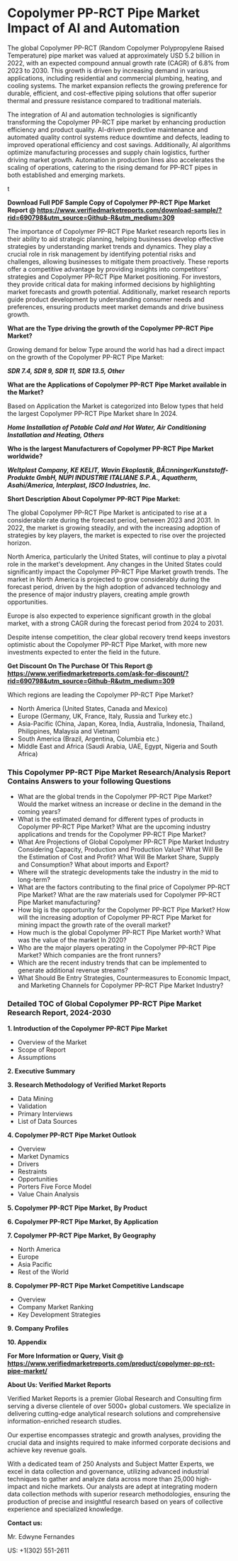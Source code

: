 <meta name="title" content="Global Copolymer PP-RCT Pipe Market Impact of AI and Automation"><meta name="description" content="The global Copolymer PP-RCT (Random Copolymer Polypropylene Raised Temperature) pipe market was valued at approximately USD 5.2 billion in 2022, with an expected compo"><meta name="title" content="Copolymer PP-RCT Pipe Market Size, Share, Scope, Trends, Growth, Opportunities, Analysis, Forecast"><h1>Copolymer PP-RCT Pipe Market Impact of AI and Automation</h1><p>The global Copolymer PP-RCT (Random Copolymer Polypropylene Raised Temperature) pipe market was valued at approximately USD 5.2 billion in 2022, with an expected compound annual growth rate (CAGR) of 6.8% from 2023 to 2030. This growth is driven by increasing demand in various applications, including residential and commercial plumbing, heating, and cooling systems. The market expansion reflects the growing preference for durable, efficient, and cost-effective piping solutions that offer superior thermal and pressure resistance compared to traditional materials.</p><p>The integration of AI and automation technologies is significantly transforming the Copolymer PP-RCT pipe market by enhancing production efficiency and product quality. AI-driven predictive maintenance and automated quality control systems reduce downtime and defects, leading to improved operational efficiency and cost savings. Additionally, AI algorithms optimize manufacturing processes and supply chain logistics, further driving market growth. Automation in production lines also accelerates the scaling of operations, catering to the rising demand for PP-RCT pipes in both established and emerging markets.</p>t</p><p id="" class=""><strong>Download Full PDF Sample Copy of Copolymer PP-RCT Pipe Market Report @ <a href="https://www.verifiedmarketreports.com/download-sample/?rid=690798&utm_source=Github-R&utm_medium=309" target="_blank">https://www.verifiedmarketreports.com/download-sample/?rid=690798&utm_source=Github-R&utm_medium=309</a></strong></p><p>The importance of&nbsp;Copolymer PP-RCT Pipe Market research reports lies in their ability to aid strategic planning, helping businesses develop effective strategies by understanding market trends and dynamics. They play a crucial role in risk management by identifying potential risks and challenges, allowing businesses to mitigate them proactively. These reports offer a competitive advantage by providing insights into competitors' strategies and Copolymer PP-RCT Pipe Market positioning. For investors, they provide critical data for making informed decisions by highlighting market forecasts and growth potential. Additionally, market research reports guide product development by understanding consumer needs and preferences, ensuring products meet market demands and drive business growth.</p><p><strong>What are the&nbsp;Type driving the growth of the Copolymer PP-RCT Pipe Market?</strong></p><p id="" class="">Growing demand for below Type around the world has had a direct impact on the growth of the Copolymer PP-RCT Pipe Market:</p><em><strong>SDR 7.4, SDR 9, SDR 11, SDR 13.5, Other</strong></em></p><strong>What are the&nbsp;Applications&nbsp;of Copolymer PP-RCT Pipe Market available in the Market?</strong></p><p id="" class="">Based on Application the Market is categorized into Below types that held the largest Copolymer PP-RCT Pipe Market share In 2024.</p><em><strong>Home Installation of Potable Cold and Hot Water, Air Conditioning Installation and Heating, Others</strong></em></p><strong>Who is the largest Manufacturers of Copolymer PP-RCT Pipe Market worldwide?</strong></p><p><em><strong>Weltplast Company, KE KELIT, Wavin Ekoplastik, BÃ¤nningerKunststoff-Produkte GmbH, NUPI INDUSTRIE ITALIANE S.P.A., Aquatherm, Asahi/America, Interplast, ISCO Industries, Inc.</strong></em></p><p id="" class=""><strong>Short Description About Copolymer PP-RCT Pipe Market:</strong></p><p>The global Copolymer PP-RCT Pipe Market is anticipated to rise at a considerable rate during the forecast period, between 2023 and 2031. In 2022, the market is growing steadily, and with the increasing adoption of strategies by key players, the market is expected to rise over the projected horizon.</p><p>North America, particularly the United States, will continue to play a pivotal role in the market's development. Any changes in the United States could significantly impact the Copolymer PP-RCT Pipe Market growth trends. The market in North America is projected to grow considerably during the forecast period, driven by the high adoption of advanced technology and the presence of major industry players, creating ample growth opportunities.</p><p>Europe is also expected to experience significant growth in the global market, with a strong CAGR during the forecast period from 2024 to 2031.</p><p>Despite intense competition, the clear global recovery trend keeps investors optimistic about the Copolymer PP-RCT Pipe Market, with more new investments expected to enter the field in the future.</p><p id="" class=""><strong>Get Discount On The Purchase Of This Report @ <a href="https://www.verifiedmarketreports.com/ask-for-discount/?rid=690798&utm_source=Github-R&utm_medium=309" target="_blank">https://www.verifiedmarketreports.com/ask-for-discount/?rid=690798&utm_source=Github-R&utm_medium=309</a></strong></p>Which regions are leading the Copolymer PP-RCT Pipe Market?</p><ul><li>North America (United States, Canada and Mexico)</li><li>Europe (Germany, UK, France, Italy, Russia and Turkey etc.)</li><li>Asia-Pacific (China, Japan, Korea, India, Australia, Indonesia, Thailand, Philippines, Malaysia and Vietnam)</li><li>South America (Brazil, Argentina, Columbia etc.)</li><li>Middle East and Africa (Saudi Arabia, UAE, Egypt, Nigeria and South Africa)</li></ul><h3 id="" class="">This Copolymer PP-RCT Pipe Market Research/Analysis Report Contains Answers to your following Questions</h3><ul><li>What are the global trends in the Copolymer PP-RCT Pipe Market? Would the market witness an increase or decline in the demand in the coming years?</li><li>What is the estimated demand for different types of products in Copolymer PP-RCT Pipe Market? What are the upcoming industry applications and trends for the Copolymer PP-RCT Pipe Market?</li><li>What Are Projections of Global Copolymer PP-RCT Pipe Market Industry Considering Capacity, Production and Production Value? What Will Be the Estimation of Cost and Profit? What Will Be Market Share, Supply and Consumption? What about imports and Export?</li><li>Where will the strategic developments take the industry in the mid to long-term?</li><li>What are the factors contributing to the final price of Copolymer PP-RCT Pipe Market? What are the raw materials used for Copolymer PP-RCT Pipe Market manufacturing?</li><li>How big is the opportunity for the Copolymer PP-RCT Pipe Market? How will the increasing adoption of Copolymer PP-RCT Pipe Market for mining impact the growth rate of the overall market?</li><li>How much is the global Copolymer PP-RCT Pipe Market worth? What was the value of the market In 2020?</li><li>Who are the major players operating in the Copolymer PP-RCT Pipe Market? Which companies are the front runners?</li><li>Which are the recent industry trends that can be implemented to generate additional revenue streams?</li><li>What Should Be Entry Strategies, Countermeasures to Economic Impact, and Marketing Channels for Copolymer PP-RCT Pipe Market Industry?</li></ul><h3 id="" class="">Detailed TOC of Global Copolymer PP-RCT Pipe Market Research Report, 2024-2030</h3><p id="" class=""><strong>1. Introduction of the Copolymer PP-RCT Pipe Market</strong></p><ul><li>Overview of the Market</li><li>Scope of Report</li><li>Assumptions</li></ul><p id="" class=""><strong>2. Executive Summary</strong></p><p id="" class=""><strong>3. Research Methodology of Verified Market Reports</strong></p><ul><li>Data Mining</li><li>Validation</li><li>Primary Interviews</li><li>List of Data Sources</li></ul><p id="" class=""><strong>4. Copolymer PP-RCT Pipe Market Outlook</strong></p><ul><li>Overview</li><li>Market Dynamics</li><li>Drivers</li><li>Restraints</li><li>Opportunities</li><li>Porters Five Force Model</li><li>Value Chain Analysis</li></ul><p id="" class=""><strong>5. Copolymer PP-RCT Pipe Market, By Product</strong></p><p id="" class=""><strong>6. Copolymer PP-RCT Pipe Market, By Application</strong></p><p id="" class=""><strong>7. Copolymer PP-RCT Pipe Market, By Geography</strong></p><ul><li>North America</li><li>Europe</li><li>Asia Pacific</li><li>Rest of the World</li></ul><p id="" class=""><strong>8. Copolymer PP-RCT Pipe Market Competitive Landscape</strong></p><ul><li>Overview</li><li>Company Market Ranking</li><li>Key Development Strategies</li></ul><p id="" class=""><strong>9. Company Profiles</strong></p><p id="" class=""><strong>10. Appendix</strong></p><p id="" class=""><strong>For More Information or Query, Visit @ <a href="https://www.verifiedmarketreports.com/product/copolymer-pp-rct-pipe-market/" target="_blank">https://www.verifiedmarketreports.com/product/copolymer-pp-rct-pipe-market/</a></strong></p><p id="" class=""><strong>About Us: Verified Market Reports</strong></p><p id="" class="">Verified Market Reports is a premier Global Research and Consulting firm serving a diverse clientele of over 5000+ global customers. We specialize in delivering cutting-edge analytical research solutions and comprehensive information-enriched research studies.</p><p id="" class="">Our expertise encompasses strategic and growth analyses, providing the crucial data and insights required to make informed corporate decisions and achieve key revenue goals.</p><p id="" class="">With a dedicated team of 250 Analysts and Subject Matter Experts, we excel in data collection and governance, utilizing advanced industrial techniques to gather and analyze data across more than 25,000 high-impact and niche markets. Our analysts are adept at integrating modern data collection methods with superior research methodologies, ensuring the production of precise and insightful research based on years of collective experience and specialized knowledge.</p><p id="" class=""><strong>Contact us:</strong></p><p id="" class="">Mr. Edwyne Fernandes</p><p id="" class="">US: +1(302) 551-2611</p>